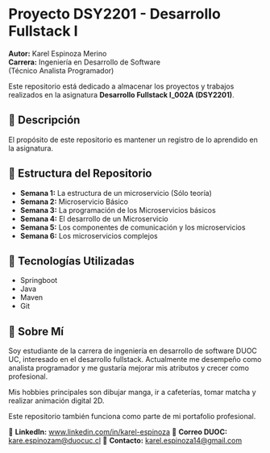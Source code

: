 # Proyecto DSY2201 - Desarrollo Fullstack I

**Autor:** Karel Espinoza Merino  
**Carrera:** Ingeniería en Desarrollo de Software  
(Técnico Analista Programador)

Este repositorio está dedicado a almacenar los proyectos y trabajos realizados en la asignatura **Desarrollo Fullstack I_002A (DSY2201)**.  

## 📌 Descripción
El propósito de este repositorio es mantener un registro de lo aprendido en la asignatura.

## 📁 Estructura del Repositorio
- **Semana 1:** La estructura de un microservicio (Sólo teoría)
- **Semana 2:** Microservicio Básico
- **Semana 3:** La programación de los Microservicios básicos
- **Semana 4:** El desarrollo de un Microservicio
- **Semana 5:** Los componentes de comunicación y los microservicios
- **Semana 6:** Los microservicios complejos

## 🚀 Tecnologías Utilizadas
- Springboot
- Java
- Maven
- Git

## 💼 Sobre Mí
Soy estudiante de la carrera de ingeniería en desarrollo de software DUOC UC, interesado en el desarrollo fullstack. 
Actualmente me desempeño como analista programador y me gustaría mejorar mis atributos y crecer como profesional.

Mis hobbies principales son dibujar manga, ir a cafeterías, tomar matcha y realizar animación digital 2D.

Este repositorio también funciona como parte de mi portafolio profesional.  

🔗 **LinkedIn:** www.linkedin.com/in/karel-espinoza
📧 **Correo DUOC:** kare.espinozam@duocuc.cl
📧 **Contacto:** karel.espinoza14@gmail.com
